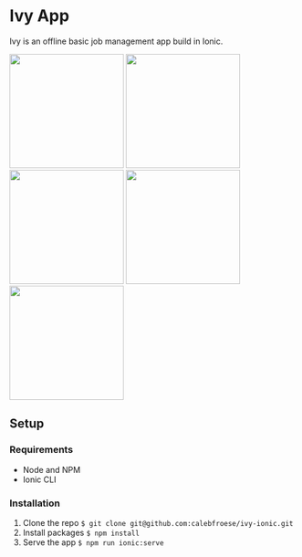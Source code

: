 # Ivy App

Ivy is an offline basic job management app build in Ionic.

<img src="https://user-images.githubusercontent.com/19592095/42220999-be5a7e7c-7f0f-11e8-81c6-e2b41f402426.png" style="height:200px"/>
<img src="https://user-images.githubusercontent.com/19592095/42221007-bf64c82c-7f0f-11e8-96fa-1dca92bf4b7a.png" style="height:200px"/>
<img src="https://user-images.githubusercontent.com/19592095/42221005-bf0b79de-7f0f-11e8-8a46-8fc406db55c3.png" style="height:200px"/>
<img src="https://user-images.githubusercontent.com/19592095/42221004-becf43ec-7f0f-11e8-98d5-55c2f76663fb.png" style="height:200px"/>
<img src="https://user-images.githubusercontent.com/19592095/42221002-be937420-7f0f-11e8-9478-fe9f2b5d2689.png" style="height:200px"/>

## Setup

### Requirements

- Node and NPM
- Ionic CLI

### Installation

1.  Clone the repo `$ git clone git@github.com:calebfroese/ivy-ionic.git`
1.  Install packages `$ npm install`
1.  Serve the app `$ npm run ionic:serve`
